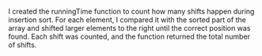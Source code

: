 I created the runningTime function to count how many shifts happen during insertion sort. For each element, I compared it with the sorted part of the array and shifted larger elements to the right until the correct position was found. Each shift was counted, and the function returned the total number of shifts.